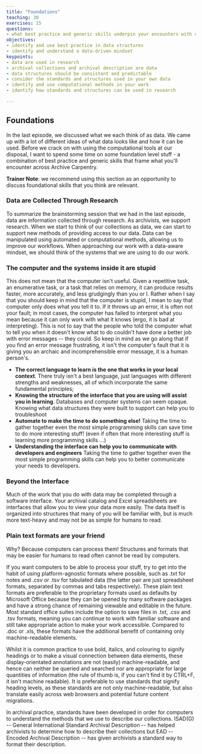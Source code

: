 ```yaml
---
title: "Foundations"
teaching: 30
exercises: 15
questions:
- what best practice and generic skills underpin your encounters with data and research?
objectives:
- identify and use best practice in data structures
- identify and understand a data-driven mindset
keypoints:
- data are used in research
- archival collections and archival description are data
- data structures should be consistent and predictable
- consider the standards and structures used in your own data
- identify and use computational methods in your work
- identify how standards and structures can be used in research
 
---
```

 
## Foundations
 
In the last episode, we discussed what we each think of as data. We came up with a lot of different ideas of what data looks like and how it can be used. Before we crack on with using the computational tools at our disposal, I want to spend some time on some foundation level stuff - a combination of best practice and generic skills that frame what you'll encounter across Archive Carpentry.
 
**Trainer Note**: we recommend using this section as an opportunity to discuss foundational skills that you think are relevant.
 
### Data are Collected Through Research
 
To summarize the brainstorming session that we had in the last episode, data are information collected through research. As archivists, we support research. When we start to think of our collections as data, we can start to support new methods of providing access to our data. Data can be manipulated using automated or computational methods, allowing us to improve our workflows. When approaching our work with a data-aware mindset, we should think of the systems that we are using to do our work.
 
### The computer and the systems inside it are stupid
 
This does not mean that the computer isn't useful. Given a repetitive task, an enumerative task, or a task that relies on memory, it can produce results faster, more accurately, and less grudgingly than you or I. Rather when I say that you should keep in mind that the computer is stupid, I mean to say that computer only does what you tell it to. If it throws up an error, it is often not your fault; in most cases, the computer has failed to interpret what you mean because it can only work with what it knows (ergo, it is bad at interpreting). This is not to say that the people who told the computer what to tell you when it doesn't know what to do couldn't have done a better job with error messages -- they could. So keep in mind as we go along that if you find an error message frustrating, it isn't the computer's fault that it is giving you an archaic and incomprehensible error message, it is a human person's.
 
- **The correct language to learn is the one that works in your local context**. There truly isn't a best language, just languages with different strengths and weaknesses, all of which incorporate the same fundamental principles;
- **Knowing the structure of the interface that you are using will assist you in learning**. Databases and computer systems can seem opaque. Knowing what data structures they were built to support can help you to troubleshoot 
- **Automate to make the time to do something else!** Taking the time to gather together even the most simple programming skills can save time to do more interesting stuff! (even if often that more interesting stuff is learning more programming skills ...)
- **Understanding the interface can help you to communicate with developers and engineers** Taking the time to gather together even the most simple programming skills can help you to better communicate your needs to developers.
 
### Beyond the Interface
 
Much of the work that you do with data may be completed through a software interface. Your archival catalog and Excel spreadsheets are interfaces that allow you to view your data more easily. The data itself is organized into structures that many of you will be familiar with, but is much more text-heavy and may not be as simple for humans to read.

### Plain text formats are your friend
 
Why? Because computers can process them! Structures and formats that may be easier for humans to read often cannot be read by computers.
 
If you want computers to be able to process your stuff, try to get into the habit of using platform-agnostic formats where possible, such as .txt for notes and .csv or .tsv for tabulated data (the latter pair are just spreadsheet formats, separated by commas and tabs respectively). These plain text formats are preferable to the proprietary formats used as defaults by Microsoft Office because they can be opened by many software packages and have a strong chance of remaining viewable and editable in the future. Most standard office suites include the option to save files in .txt, .csv and .tsv formats, meaning you can continue to work with familiar software and still take appropriate action to make your work accessible. Compared to .doc or .xls, these formats have the additional benefit of containing only machine-readable elements. 

Whilst it is common practice to use bold, italics, and colouring to signify headings or to make a visual connection between data elements, these display-orientated annotations are not (easily) machine-readable, and hence can neither be queried and searched nor are appropriate for large quantities of information (the rule of thumb is, if you can't find it by CTRL+F, it isn't machine readable). It is preferable to use standards that signify heading levels, as these standards are not only machine-readable, but also translate easily across web browsers and potential future content migrations.
 
In archival practice, standards have been developed in order for computers to understand the methods that we use to describe our collections. ISAD(G) -- General International Standard Archival Description -- has helped archivists to determine how to describe their collections but EAD -- Encoded Archival Description -- has given archivists a standard way to format their description. 
 
